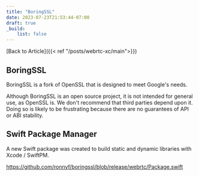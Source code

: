 ```yaml
---
title: "BoringSSL"
date: 2023-07-23T21:53:44-07:00
draft: true
_build:
    list: false
---
```


[Back to Article]({{< ref "/posts/webrtc-xc/main">}})

## BoringSSL

BoringSSL is a fork of OpenSSL that is designed to meet Google's needs.

Although BoringSSL is an open source project, it is not intended for general
use, as OpenSSL is. We don't recommend that third parties depend upon it. Doing
so is likely to be frustrating because there are no guarantees of API or ABI
stability.

## Swift Package Manager

A new Swift package was created to build static and dynamic libraries with Xcode / SwiftPM.

https://github.com/ronnyf/boringssl/blob/release/webrtc/Package.swift
